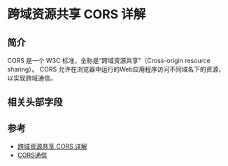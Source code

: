 # 跨域资源共享 CORS 详解

## 简介

CORS 是一个 W3C 标准，全称是“跨域资源共享”（Cross-origin resource sharing）。
CORS 允许在浏览器中运行的Web应用程序访问不同域名下的资源，以实现跨域通信。

## 相关头部字段

## 参考
- [跨域资源共享 CORS 详解](https://www.ruanyifeng.com/blog/2016/04/cors.html)
- [CORS通信](https://javascript.ruanyifeng.com/bom/cors.html)
